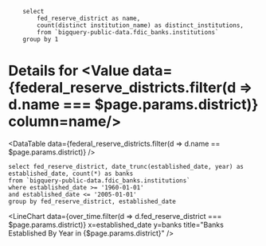 
```federal_reserve_districts
    select 
        fed_reserve_district as name, 
        count(distinct institution_name) as distinct_institutions,
        from `bigquery-public-data.fdic_banks.institutions`
    group by 1
```

# Details for <Value data={federal_reserve_districts.filter(d => d.name === $page.params.district)} column=name/>

<DataTable data={federal_reserve_districts.filter(d => d.name == $page.params.district)} />

```over_time
select fed_reserve_district, date_trunc(established_date, year) as established_date, count(*) as banks 
from `bigquery-public-data.fdic_banks.institutions`
where established_date >= '1960-01-01'
and established_date <= '2005-01-01'
group by fed_reserve_district, established_date
```

<LineChart
    data={over_time.filter(d => d.fed_reserve_district === $page.params.district)}
    x=established_date
    y=banks
    title="Banks Established By Year in {$page.params.district}"
/>

